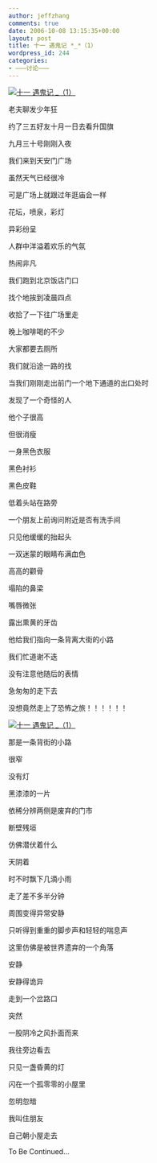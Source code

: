 ```yaml
---
author: jeffzhang
comments: true
date: 2006-10-08 13:15:35+00:00
layout: post
title: 十一 遇鬼记 *_*（1）
wordpress_id: 244
categories:
- ———讨论———
---
```


[](http://photo.blog.sina.com.cn/showpic.html#blogid=57f9431101000544&url=http://static7.photo.sina.com.cn/orignal/57f943114f2d249b550e6)[](http://photo.blog.sina.com.cn/showpic.html#blogid=57f9431101000544&url=http://static4.photo.sina.com.cn/orignal/57f9431106eeb0fb71eb3)

[![十一 遇鬼记 *_*（1）](http://simg.sinajs.cn/blog7style/images/common/sg_trans.gif)](http://photo.blog.sina.com.cn/showpic.html#blogid=57f9431101000544&url=http://static14.photo.sina.com.cn/orignal/57f94311aff929f96862d)

老夫聊发少年狂

约了三五好友十月一日去看升国旗

九月三十号刚刚入夜

我们来到天安门广场

虽然天气已经很冷

可是广场上就跟过年逛庙会一样

花坛，喷泉，彩灯

异彩纷呈

人群中洋溢着欢乐的气氛

热闹非凡

我们跑到北京饭店门口

找个地挨到凌晨四点

收拾了一下往广场里走

晚上咖啡喝的不少

大家都要去厕所

我们就沿途一路的找

当我们刚刚走出前门一个地下通道的出口处时

发现了一个奇怪的人

他个子很高

但很消瘦

一身黑色衣服

黑色衬衫

黑色皮鞋

低着头站在路旁

一个朋友上前询问附近是否有洗手间

只见他缓缓的抬起头

一双迷蒙的眼睛布满血色

高高的颧骨

塌陷的鼻梁

嘴唇微张

露出熏黄的牙齿

他给我们指向一条背离大街的小路

我们忙道谢不迭

没有注意他随后的表情

急匆匆的走下去

没想竟然走上了恐怖之旅！！！！！！

[![十一 遇鬼记 *_*（1）](http://simg.sinajs.cn/blog7style/images/common/sg_trans.gif)](http://photo.blog.sina.com.cn/showpic.html#blogid=57f9431101000544&url=http://static7.photo.sina.com.cn/orignal/57f943114f2d249b550e6)

那是一条背街的小路

很窄

没有灯

黑漆漆的一片

依稀分辨两侧是废弃的门市

断壁残垣

仿佛潜伏着什么

天阴着

时不时飘下几滴小雨

走了差不多半分钟

周围变得异常安静

只听得到重重的脚步声和轻轻的喘息声

这里仿佛是被世界遗弃的一个角落

安静

安静得诡异

走到一个岔路口

突然

一股阴冷之风扑面而来

我往旁边看去

只见一盏昏黄的灯

闪在一个孤零零的小屋里

忽明忽暗

我叫住朋友

自己朝小屋走去

To Be Continued...
